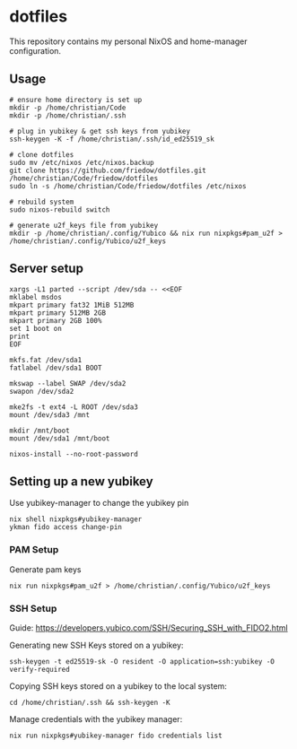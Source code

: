 # dotfiles

This repository contains my personal NixOS and home-manager configuration.

## Usage

```
# ensure home directory is set up
mkdir -p /home/christian/Code
mkdir -p /home/christian/.ssh

# plug in yubikey & get ssh keys from yubikey
ssh-keygen -K -f /home/christian/.ssh/id_ed25519_sk

# clone dotfiles
sudo mv /etc/nixos /etc/nixos.backup
git clone https://github.com/friedow/dotfiles.git /home/christian/Code/friedow/dotfiles
sudo ln -s /home/christian/Code/friedow/dotfiles /etc/nixos

# rebuild system
sudo nixos-rebuild switch

# generate u2f_keys file from yubikey
mkdir -p /home/christian/.config/Yubico && nix run nixpkgs#pam_u2f > /home/christian/.config/Yubico/u2f_keys
```

## Server setup

```
xargs -L1 parted --script /dev/sda -- <<EOF
mklabel msdos
mkpart primary fat32 1MiB 512MB
mkpart primary 512MB 2GB
mkpart primary 2GB 100%
set 1 boot on
print
EOF

mkfs.fat /dev/sda1
fatlabel /dev/sda1 BOOT

mkswap --label SWAP /dev/sda2
swapon /dev/sda2

mke2fs -t ext4 -L ROOT /dev/sda3
mount /dev/sda3 /mnt

mkdir /mnt/boot
mount /dev/sda1 /mnt/boot

nixos-install --no-root-password
```

## Setting up a new yubikey

Use yubikey-manager to change the yubikey pin

```
nix shell nixpkgs#yubikey-manager
ykman fido access change-pin
```

### PAM Setup

Generate pam keys

```
nix run nixpkgs#pam_u2f > /home/christian/.config/Yubico/u2f_keys
```

### SSH Setup

Guide: https://developers.yubico.com/SSH/Securing_SSH_with_FIDO2.html

Generating new SSH Keys stored on a yubikey:

```
ssh-keygen -t ed25519-sk -O resident -O application=ssh:yubikey -O verify-required
```

Copying SSH keys stored on a yubikey to the local system:

```
cd /home/christian/.ssh && ssh-keygen -K
```

Manage credentials with the yubikey manager:

```
nix run nixpkgs#yubikey-manager fido credentials list
```

